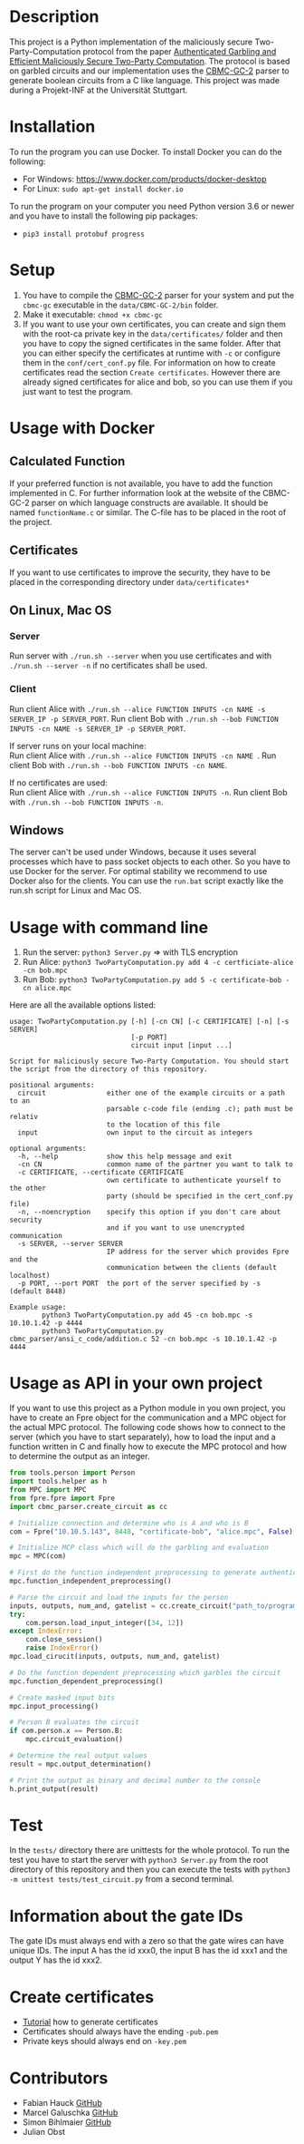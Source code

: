 # Description
This project is a Python implementation of the maliciously secure Two-Party-Computation protocol from the
paper [Authenticated Garbling and Efficient Maliciously Secure Two-Party Computation](https://eprint.iacr.org/2017/030). 
The protocol is based on garbled circuits and our implementation uses the [CBMC-GC-2](https://gitlab.com/securityengineering/CBMC-GC-2) parser to
generate boolean circuits from a C like language. This project was made during a Projekt-INF
at the Universität Stuttgart.

# Installation
To run the program you can use Docker. To install Docker you can do the following:
- For Windows: https://www.docker.com/products/docker-desktop
- For Linux: ```sudo apt-get install docker.io```

To run the program on your computer you need Python version 3.6 or newer and you have to install the following pip packages:
- ```pip3 install protobuf progress```

# Setup
1. You have to compile the [CBMC-GC-2](https://gitlab.com/securityengineering/CBMC-GC-2) parser for your system and 
put the ```cbmc-gc``` executable in the ```data/CBMC-GC-2/bin``` folder.
2. Make it executable: ```chmod +x cbmc-gc```
3. If you want to use your own certificates, you can create and sign them with the
root-ca private key in the ``data/certificates/`` folder and then you have to copy the 
signed certificates in the same folder. After that you can either specify the certificates
at runtime with ``-c`` or configure them in the ``conf/cert_conf.py`` file. For information
on how to create certificates read the section ``Create certificates``. However there 
are already signed certificates for alice and bob, so you can use them if you just want to 
test the program.

# Usage with Docker 

## Calculated Function
If your preferred function is not available, you have to add the function implemented in C. 
For further information look at the website of the CBMC-GC-2 parser on which language constructs are available.
It should be named ```functionName.c``` or similar.
The C-file has to be placed in the root of the project.

## Certificates
If you want to use certificates to improve the security, they have to be placed in the corresponding directory
under ```data/certificates*``` 

## On Linux, Mac OS
### Server 
Run server with ```./run.sh --server``` when you use certificates 
and with ```./run.sh --server -n``` if no certificates shall be used.  

### Client
Run client Alice with ```./run.sh --alice FUNCTION INPUTS -cn NAME -s SERVER_IP -p SERVER_PORT```.
Run client Bob with ```./run.sh --bob FUNCTION INPUTS -cn NAME -s SERVER_IP -p SERVER_PORT```.   

If server runs on your local machine:<br/>
Run client Alice with ```./run.sh --alice FUNCTION INPUTS -cn NAME ```.
Run client Bob with ```./run.sh --bob FUNCTION INPUTS -cn NAME```.   

If no certificates are used:<br/>
Run client Alice with ```./run.sh --alice FUNCTION INPUTS -n```.
Run client Bob with ```./run.sh --bob FUNCTION INPUTS -n```.  

## Windows

The server can't be used under Windows, because it uses several processes which have
to pass socket objects to each other. So you have to use Docker for the server. For optimal stability 
we recommend to use Docker also for the clients. You can use the ```run.bat``` script
exactly like the run.sh script for Linux and Mac OS.

# Usage with command line

1. Run the server: ```python3 Server.py``` => with TLS encryption
2. Run Alice: ```python3 TwoPartyComputation.py add 4 -c certficiate-alice -cn bob.mpc```
3. Run Bob: ```python3 TwoPartyComputation.py add 5 -c certificate-bob -cn alice.mpc```

Here are all the available options listed:
````
usage: TwoPartyComputation.py [-h] [-cn CN] [-c CERTIFICATE] [-n] [-s SERVER]
                              [-p PORT]
                              circuit input [input ...]

Script for maliciously secure Two-Party Computation. You should start the script from the directory of this repository.

positional arguments:
  circuit               either one of the example circuits or a path to an
                        parsable c-code file (ending .c); path must be relativ
                        to the location of this file
  input                 own input to the circuit as integers

optional arguments:
  -h, --help            show this help message and exit
  -cn CN                common name of the partner you want to talk to
  -c CERTIFICATE, --certificate CERTIFICATE
                        own certificate to authenticate yourself to the other
                        party (should be specified in the cert_conf.py file)
  -n, --noencryption    specify this option if you don't care about security
                        and if you want to use unencrypted communication
  -s SERVER, --server SERVER
                        IP address for the server which provides Fpre and the
                        communication between the clients (default localhost)
  -p PORT, --port PORT  the port of the server specified by -s (default 8448)

Example usage:
        python3 TwoPartyComputation.py add 45 -cn bob.mpc -s 10.10.1.42 -p 4444
        python3 TwoPartyComputation.py cbmc_parser/ansi_c_code/addition.c 52 -cn bob.mpc -s 10.10.1.42 -p 4444

````

# Usage as API in your own project

If you want to use this project as a Python module in you own project, you have
to create an Fpre object for the communication and a MPC object for the actual
MPC protocol. The following code shows how to connect to the server (which you have
to start separately), how to load the input and a function written in C and finally
how to execute the MPC protocol and how to determine the output as an integer.

````python
from tools.person import Person
import tools.helper as h
from MPC import MPC
from fpre.fpre import Fpre
import cbmc_parser.create_circuit as cc

# Initialize connection and determine who is A and who is B
com = Fpre("10.10.5.143", 8448, "certificate-bob", "alice.mpc", False)

# Initialize MCP class which will do the garbling and evaluation
mpc = MPC(com)

# First do the function independent preprocessing to generate authenticated bits
mpc.function_independent_preprocessing()

# Parse the circuit and load the inputs for the person
inputs, outputs, num_and, gatelist = cc.create_circuit("path_to/program.c", com.person)
try:
    com.person.load_input_integer([34, 12])
except IndexError:
    com.close_session()
    raise IndexError()
mpc.load_cirucit(inputs, outputs, num_and, gatelist)

# Do the function dependent preprocessing which garbles the circuit
mpc.function_dependent_preprocessing()

# Create masked input bits
mpc.input_processing()

# Person B evaluates the circuit
if com.person.x == Person.B:
    mpc.circuit_evaluation()

# Determine the real output values
result = mpc.output_determination()

# Print the output as binary and decimal number to the console
h.print_output(result)
````

# Test
In the ``tests/`` directory there are unittests for the whole protocol.
To run the test you have to start the server with ``python3 Server.py`` from the
root directory of this repository and then you can execute the tests with 
``python3 -m unittest tests/test_circuit.py`` from a second terminal.

# Information about the gate IDs
The gate IDs must always end with a zero so that the gate wires can have 
unique IDs. The input A has the id xxx0, the input B has the id xxx1 and
the output Y has the id xxx2.

# Create certificates
- [Tutorial](https://legacy.thomas-leister.de/eine-eigene-openssl-ca-erstellen-und-zertifikate-ausstellen/) how to generate certificates
- Certificates should always have the ending ``-pub.pem``
- Private keys should always end on ``-key.pem``

# Contributors
- Fabian Hauck [GitHub](https://github.com/fabian-hk)
- Marcel Galuschka [GitHub](https://github.com/MarcelGaluschka)
- Simon Bihlmaier [GitHub](https://github.com/sibmr)
- Julian Obst
